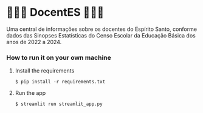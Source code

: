 # 👩🏽‍🏫 DocentES 👨🏻‍🏫

Uma central de informações sobre os docentes do Espírito Santo, conforme dados das Sinopses Estatísticas do Censo Escolar da Educação Básica dos anos de 2022 a 2024.

### How to run it on your own machine

1. Install the requirements

   ```
   $ pip install -r requirements.txt
   ```

2. Run the app

   ```
   $ streamlit run streamlit_app.py
   ```
